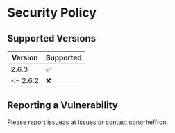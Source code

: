 # Security Policy

## Supported Versions

| Version | Supported          |
| ------- | ------------------ |
| 2.6.3   | :white_check_mark: |
| <= 2.6.2   | :x:                |


## Reporting a Vulnerability

Please report issueas at [Issues](https://github.com/conorheffron/normalise-spotify/issues) or contact conorheffron.
